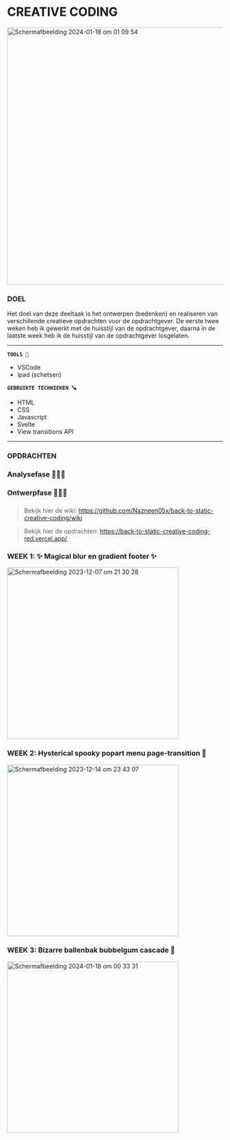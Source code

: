 # CREATIVE CODING

<img width="600" alt="Scherm­afbeelding 2024-01-18 om 01 09 54" src="https://github.com/Nazneen05x/back-to-static-creative-coding/assets/112861261/4ca8d2ae-68a2-4cc9-ae6d-8bca0ce9cc3b">


### DOEL
 
Het doel van deze deeltaak is het ontwerpen (bedenken) en realiseren van verschillende creatieve opdrachten voor de opdrachtgever. De eerste twee weken heb ik gewerkt met de huisstijl van de opdrachtgever, daarna in de laatste week heb ik de huisstijl van de opdrachtgever losgelaten. 

-----
<strong>`TOOLS 🧰`</strong>
<ul>
<li>VSCode</li>
<li>Ipad (schetsen)</li>
</ul>

<strong>`GEBRUIKTE TECHNIEKEN 🪚`</strong>
<ul>
<li>HTML</li>
 <li>CSS</li>
 <li>Javascript</li>
<li>Svelte</li>
 <li>View transitions API</li>
</ul>

----
### OPDRACHTEN 

### Analysefase 🕵🏾‍♀️

### Ontwerpfase 👩🏾‍🎨

### 

> Bekijk hier de wiki: https://github.com/Nazneen05x/back-to-static-creative-coding/wiki

> Bekijk hier de opdrachten: https://back-to-static-creative-coding-red.vercel.app/

### WEEK 1: ✨ Magical blur en gradient footer ✨
<img width="400" alt="Scherm­afbeelding 2023-12-07 om 21 30 28" src="https://github.com/Nazneen05x/back-to-static-creative-coding/assets/112861261/914d3463-ed83-4fa7-9e99-ff9a5d4b074a">

### WEEK 2: Hysterical spooky popart menu page-transition 👻
<img width="400" alt="Scherm­afbeelding 2023-12-14 om 23 43 07" src="https://github.com/Nazneen05x/back-to-static-creative-coding/assets/112861261/4b6aec11-7d3b-410a-8803-ec9e758d746e">

### WEEK 3: Bizarre ballenbak bubbelgum cascade  🎈


<img width="400" alt="Scherm­afbeelding 2024-01-18 om 00 33 31" src="https://github.com/Nazneen05x/back-to-static-creative-coding/assets/112861261/a59fe750-902f-40f5-b31a-e6819c800ebe">


